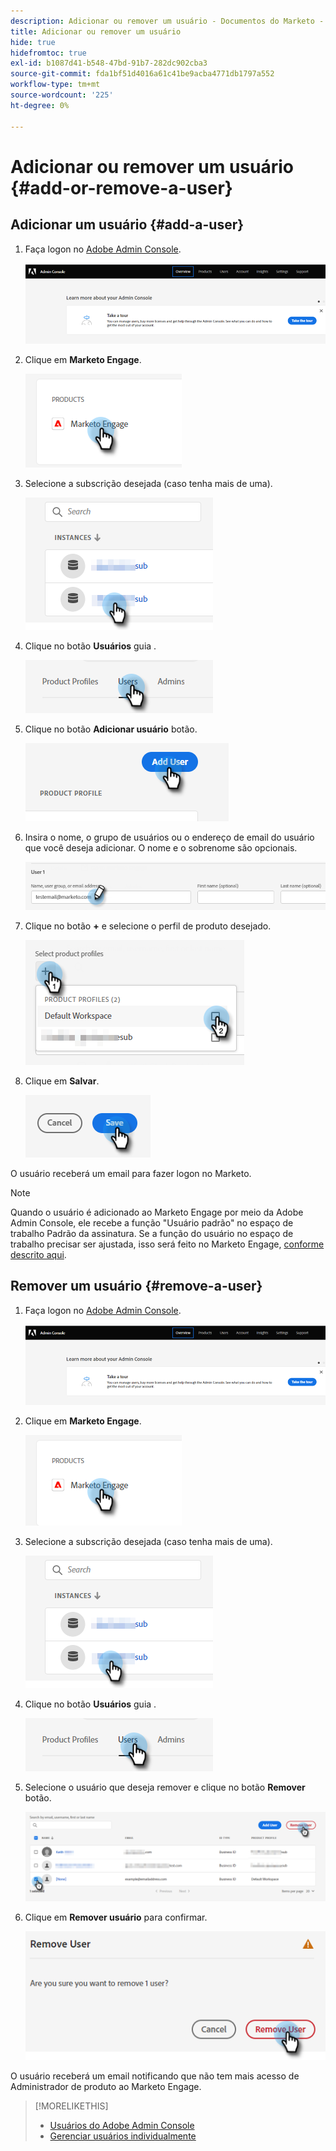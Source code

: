 ```yaml
---
description: Adicionar ou remover um usuário - Documentos do Marketo - Documentação do produto
title: Adicionar ou remover um usuário
hide: true
hidefromtoc: true
exl-id: b1087d41-b548-47bd-91b7-282dc902cba3
source-git-commit: fda1bf51d4016a61c41be9acba4771db1797a552
workflow-type: tm+mt
source-wordcount: '225'
ht-degree: 0%

---
```


# Adicionar ou remover um usuário {#add-or-remove-a-user}

## Adicionar um usuário {#add-a-user}

1. Faça logon no [Adobe Admin Console](https://adminconsole.adobe.com/).

   ![](assets/add-or-remove-a-user-1.png)

1. Clique em **Marketo Engage**.

   ![](assets/add-or-remove-a-user-2.png)

1. Selecione a subscrição desejada (caso tenha mais de uma).

   ![](assets/add-or-remove-a-user-3.png)

1. Clique no botão **Usuários** guia .

   ![](assets/add-or-remove-a-user-4.png)

1. Clique no botão **Adicionar usuário** botão.

   ![](assets/add-or-remove-a-user-5.png)

1. Insira o nome, o grupo de usuários ou o endereço de email do usuário que você deseja adicionar. O nome e o sobrenome são opcionais.

   ![](assets/add-or-remove-a-user-6.png)

1. Clique no botão **+** e selecione o perfil de produto desejado.

   ![](assets/add-or-remove-a-user-7.png)

1. Clique em **Salvar**.

   ![](assets/add-or-remove-a-user-8.png)

O usuário receberá um email para fazer logon no Marketo.

>[!NOTE]
>
>Quando o usuário é adicionado ao Marketo Engage por meio da Adobe Admin Console, ele recebe a função &quot;Usuário padrão&quot; no espaço de trabalho Padrão da assinatura. Se a função do usuário no espaço de trabalho precisar ser ajustada, isso será feito no Marketo Engage, [conforme descrito aqui](/help/marketo/product-docs/administration/users-and-roles/managing-user-roles-and-permissions.md).

## Remover um usuário {#remove-a-user}

1. Faça logon no [Adobe Admin Console](https://adminconsole.adobe.com/).

   ![](assets/add-or-remove-a-user-9.png)

1. Clique em **Marketo Engage**.

   ![](assets/add-or-remove-a-user-10.png)

1. Selecione a subscrição desejada (caso tenha mais de uma).

   ![](assets/add-or-remove-a-user-11.png)

1. Clique no botão **Usuários** guia .

   ![](assets/add-or-remove-a-user-12.png)

1. Selecione o usuário que deseja remover e clique no botão **Remover** botão.

   ![](assets/add-or-remove-a-user-13.png)

1. Clique em **Remover usuário** para confirmar.

   ![](assets/add-or-remove-a-user-14.png)

O usuário receberá um email notificando que não tem mais acesso de Administrador de produto ao Marketo Engage.

>[!MORELIKETHIS]
>
>* [Usuários do Adobe Admin Console](https://helpx.adobe.com/enterprise/using/users.html)
>* [Gerenciar usuários individualmente](https://helpx.adobe.com/enterprise/using/manage-users-individually.html)


